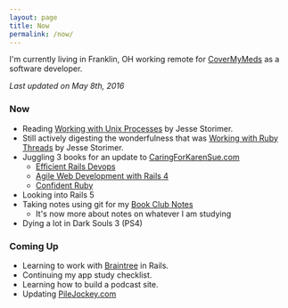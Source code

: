 ```yaml
---
layout: page
title: Now
permalink: /now/
---
```


I'm currently living in Franklin, OH working remote for [CoverMyMeds](http://covermymeds.com) as a software developer.

*Last updated on May 8th, 2016*

### Now

* Reading [Working with Unix Processes](http://www.jstorimer.com/products/working-with-unix-processes) by Jesse Storimer.
* Still actively digesting the wonderfulness that was [Working with Ruby Threads](http://www.jstorimer.com/products/working-with-ruby-threads) by Jesse Storimer.
* Juggling 3 books for an update to [CaringForKarenSue.com](http://www.caringforkarensue.com)
  * [Efficient Rails Devops](https://efficientrailsdevops.com/)
  * [Agile Web Development with Rails 4](https://pragprog.com/book/rails4/agile-web-development-with-rails-4)
  * [Confident Ruby](http://www.confidentruby.com/)
* Looking into Rails 5
* Taking notes using git for my [Book Club Notes](https://github.com/trueheart78/book-club-notes)
  * It's now more about notes on whatever I am studying
* Dying a lot in Dark Souls 3 (PS4)

### Coming Up

* Learning to work with [Braintree](https://www.braintreepayments.com/) in Rails.
* Continuing my app study checklist.
* Learning how to build a podcast site.
* Updating [PileJockey.com](http://www.pilejockey.com/trueheart78)
